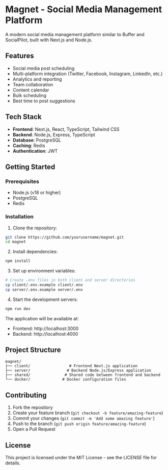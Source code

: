 # Magnet - Social Media Management Platform

A modern social media management platform similar to Buffer and SocialPilot, built with Next.js and Node.js.

## Features

- Social media post scheduling
- Multi-platform integration (Twitter, Facebook, Instagram, LinkedIn, etc.)
- Analytics and reporting
- Team collaboration
- Content calendar
- Bulk scheduling
- Best time to post suggestions

## Tech Stack

- **Frontend**: Next.js, React, TypeScript, Tailwind CSS
- **Backend**: Node.js, Express, TypeScript
- **Database**: PostgreSQL
- **Caching**: Redis
- **Authentication**: JWT

## Getting Started

### Prerequisites

- Node.js (v18 or higher)
- PostgreSQL
- Redis

### Installation

1. Clone the repository:
```bash
git clone https://github.com/yourusername/magnet.git
cd magnet
```

2. Install dependencies:
```bash
npm install
```

3. Set up environment variables:
```bash
# Create .env files in both client and server directories
cp client/.env.example client/.env
cp server/.env.example server/.env
```

4. Start the development servers:
```bash
npm run dev
```

The application will be available at:
- Frontend: http://localhost:3000
- Backend: http://localhost:4000

## Project Structure

```
magnet/
├── client/                 # Frontend Next.js application
├── server/                # Backend Node.js/Express application
├── shared/               # Shared code between frontend and backend
└── docker/              # Docker configuration files
```

## Contributing

1. Fork the repository
2. Create your feature branch (`git checkout -b feature/amazing-feature`)
3. Commit your changes (`git commit -m 'Add some amazing feature'`)
4. Push to the branch (`git push origin feature/amazing-feature`)
5. Open a Pull Request

## License

This project is licensed under the MIT License - see the LICENSE file for details. 